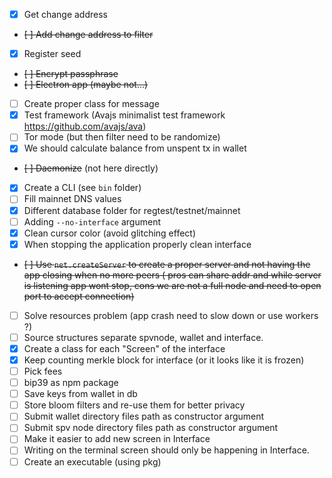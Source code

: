 - [x] Get change address
- ~~[ ] Add change address to filter~~
- [x] Register seed
- ~~[ ] Encrypt passphrase~~
- ~~[ ] Electron app (maybe not...)~~
- [ ] Create proper class for message
- [x] Test framework (Avajs minimalist test framework https://github.com/avajs/ava)
- [ ] Tor mode (but then filter need to be randomize)
- [x] We should calculate balance from unspent tx in wallet
- ~~[ ] Daemonize~~ (not here directly)
- [x] Create a CLI (see `bin` folder)
- [ ] Fill mainnet DNS values
- [x] Different database folder for regtest/testnet/mainnet
- [ ] Adding `--no-interface` argument
- [x] Clean cursor color (avoid glitching effect)
- [x] When stopping the application properly clean interface
- ~~[ ] Use `net.createServer` to create a proper server and not having the app closing when no more peers ( pros can share addr and while server is listening app wont stop, cons we are not a full node and need to open port to accept connection)~~
- [ ] Solve resources problem (app crash need to slow down or use workers ?)
- [ ] Source structures separate spvnode, wallet and interface.
- [x] Create a class for each "Screen" of the interface
- [x] Keep counting merkle block for interface (or it looks like it is frozen)
- [ ] Pick fees
- [ ] bip39 as npm package
- [ ] Save keys from wallet in db
- [ ] Store bloom filters and re-use them for better privacy
- [ ] Submit wallet directory files path as constructor argument
- [ ] Submit spv node directory files path as constructor argument
- [ ] Make it easier to add new screen in Interface
- [ ] Writing on the terminal screen should only be happening in Interface.
- [ ] Create an executable (using pkg)